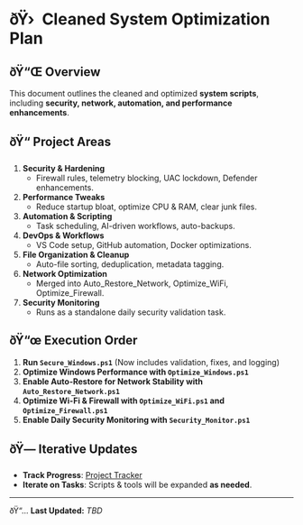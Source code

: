 ﻿# ðŸ›  Cleaned System Optimization Plan

## ðŸ“Œ Overview
This document outlines the cleaned and optimized **system scripts**, including **security, network, automation, and performance enhancements**.

## ðŸ“ Project Areas
1. **Security & Hardening**  
   - Firewall rules, telemetry blocking, UAC lockdown, Defender enhancements.
2. **Performance Tweaks**  
   - Reduce startup bloat, optimize CPU & RAM, clear junk files.
3. **Automation & Scripting**  
   - Task scheduling, AI-driven workflows, auto-backups.
4. **DevOps & Workflows**  
   - VS Code setup, GitHub automation, Docker optimizations.
5. **File Organization & Cleanup**  
   - Auto-file sorting, deduplication, metadata tagging.
6. **Network Optimization**  
   - Merged into Auto_Restore_Network, Optimize_WiFi, Optimize_Firewall.
7. **Security Monitoring**  
   - Runs as a standalone daily security validation task.

## ðŸ“œ Execution Order
1. **Run `Secure_Windows.ps1`** (Now includes validation, fixes, and logging)
2. **Optimize Windows Performance with `Optimize_Windows.ps1`**
3. **Enable Auto-Restore for Network Stability with `Auto_Restore_Network.ps1`**
4. **Optimize Wi-Fi & Firewall with `Optimize_WiFi.ps1` and `Optimize_Firewall.ps1`**
5. **Enable Daily Security Monitoring with `Security_Monitor.ps1`**

## ðŸ— Iterative Updates  
- **Track Progress**: [Project Tracker](../Trackers/Project_Tracker.csv)  
- **Iterate on Tasks**: Scripts & tools will be expanded **as needed**.

---
ðŸ“… **Last Updated:** _TBD_


